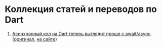 # Коллекция статей и переводов по Dart

1. [Асинхронный код на Dart теперь выглядит проще с await/async](async-await.md). ([оригинал](https://www.dartlang.org/articles/await-async/), [на сайте](http://rudart.in/articles/272/))